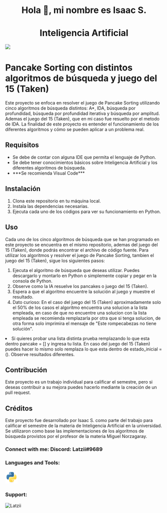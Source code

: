 

<h1 align="center">Hola 👋, mi nombre es Isaac S.</h1>
<h1 align="center">Inteligencia Artificial</h1>
<img align="center alt="coding" width="400" src="https://gifdb.com/images/file/naruto-side-face-itachi-uchiha-mangekyou-sharingan-3z0u16a5neyc64bf.gif">


<!DOCTYPE html>
<html>
<head>
</head>
<body>
	<h1>Pancake Sorting con distintos algoritmos de búsqueda y juego del 15 (Taken)</h1>

<p>Este proyecto se enfoca en resolver el juego de Pancake Sorting utilizando cinco algoritmos de búsqueda distintos: A*, IDA, búsqueda por profundidad, búsqueda por profundidad iterativa y búsqueda por amplitud. Ademas el juego del 15 (Taken), que en mi caso fue resuelto por el metodo de IDA. La finalidad de este proyecto es entender el funcionamiento de los diferentes algoritmos y cómo se pueden aplicar a un problema real.</p>

<h2>Requisitos</h2>
<ul>
	<li>Se debe de contar con alguna IDE que permita el lenguaje de Python.</li>
	<li>Se debe tener conocimientos básicos sobre Inteligencia Artificial y los diferentes algoritmos de búsqueda.</li>
	<li>***Se recomienda Visual Code***</li>
</ul>

<h2>Instalación</h2>
<ol>
	<li>Clona este repositorio en tu máquina local.</li>
	<li>Instala las dependencias necesarias.</li>
	<li>Ejecuta cada uno de los códigos para ver su funcionamiento en Python.</li>
</ol>

<h2>Uso</h2>
<p>Cada uno de los cinco algoritmos de búsqueda que se han programado en este proyecto se encuentra en el mismo repositorio, ademas del juego del 15 (Taken), donde podrás encontrar el archivo de código fuente. Para utilizar los algoritmos y resolver el juego de Pancake Sorting, tambien el juego del 15 (Taken), sigue los siguientes pasos:</p>
<ol>
	<li>Ejecuta el algoritmo de búsqueda que deseas utilizar. Puedes descargarlo y montarlo en Python o simplemente copiar y pegar en la consola de Python.</li>
	<li>Observe como la IA resuelve los pancakes o juego del 15 (Taken).</li>
	<li>Espera a que el algoritmo encuentre la solución al juego y muestre el resultado.</li>
	<li>Dato curioso: En el caso del juego del 15 (Taken) aproximadamente solo el 50% de los casos el algoritmo encuentra una solucion a la lista empleada, en caso de que no encuentre una solucion con la lista empleada se recomienda remplazarla por otra que si tenga solucion, de otra forma solo imprimira el mensaje de "Este rompecabezas no tiene solución".</li>
</ol>
  <li>Si quieres probar una lista distinta prueba remplazando lo que esta dentro pancake = [] y ingresa tu lista. En caso del juego del 15 (Taken) puedes hacer lo mismo solo remplaza lo que esta dentro de estado_inicial = (). Observe resultados diferentes.</li>

<h2>Contribución</h2>
<p>Este proyecto es un trabajo individual para calificar el semestre, pero si deseas contribuir a su mejora puedes hacerlo mediante la creación de un pull request.</p>

<h2>Créditos</h2>
<p>Este proyecto fue desarrollado por Isaac S. como parte del trabajo para calificar el semestre de la materia de Inteligencia Artificial en la universidad. Se utilizaron como base las implementaciones de los algoritmos de búsqueda provistos por el profesor de la materia Miguel Norzagaray.</p>

<h3 align="left">Connect with me: Discord: Latzii#9689 </h3>
<p align="left">
</p>

<h3 align="left">Languages and Tools:</h3>
<p align="left"> <a href="https://www.python.org" target="_blank" rel="noreferrer"> <img src="https://raw.githubusercontent.com/devicons/devicon/master/icons/python/python-original.svg" alt="python" width="40" height="40"/> </a> </p>

<h3 align="left">Support:</h3>
<p><a href="https://ko-fi.com/Latzii"> <img align="left" src="https://cdn.ko-fi.com/cdn/kofi3.png?v=3" height="50" width="210" alt="Latzii" /></a></p><br><br>
